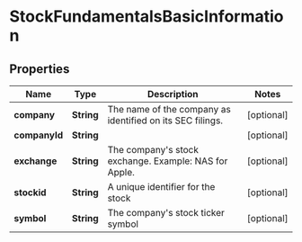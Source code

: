 

# StockFundamentalsBasicInformation


## Properties

| Name | Type | Description | Notes |
|------------ | ------------- | ------------- | -------------|
|**company** | **String** | The name of the company as identified on its SEC filings. |  [optional] |
|**companyId** | **String** |  |  [optional] |
|**exchange** | **String** | The company&#39;s stock exchange. Example: NAS for Apple. |  [optional] |
|**stockid** | **String** | A unique identifier for the stock |  [optional] |
|**symbol** | **String** | The company&#39;s stock ticker symbol |  [optional] |



